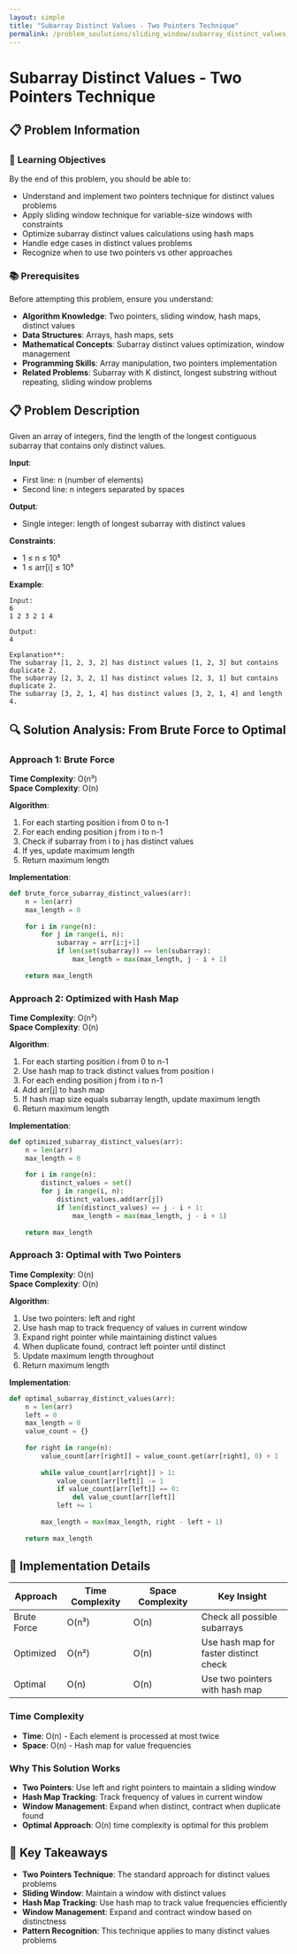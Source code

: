 ```yaml
---
layout: simple
title: "Subarray Distinct Values - Two Pointers Technique"
permalink: /problem_soulutions/sliding_window/subarray_distinct_values_analysis
---
```


# Subarray Distinct Values - Two Pointers Technique

## 📋 Problem Information

### 🎯 **Learning Objectives**
By the end of this problem, you should be able to:
- Understand and implement two pointers technique for distinct values problems
- Apply sliding window technique for variable-size windows with constraints
- Optimize subarray distinct values calculations using hash maps
- Handle edge cases in distinct values problems
- Recognize when to use two pointers vs other approaches

### 📚 **Prerequisites**
Before attempting this problem, ensure you understand:
- **Algorithm Knowledge**: Two pointers, sliding window, hash maps, distinct values
- **Data Structures**: Arrays, hash maps, sets
- **Mathematical Concepts**: Subarray distinct values optimization, window management
- **Programming Skills**: Array manipulation, two pointers implementation
- **Related Problems**: Subarray with K distinct, longest substring without repeating, sliding window problems

## 📋 Problem Description

Given an array of integers, find the length of the longest contiguous subarray that contains only distinct values.

**Input**: 
- First line: n (number of elements)
- Second line: n integers separated by spaces

**Output**: 
- Single integer: length of longest subarray with distinct values

**Constraints**:
- 1 ≤ n ≤ 10⁵
- 1 ≤ arr[i] ≤ 10⁵

**Example**:
```
Input:
6
1 2 3 2 1 4

Output:
4

Explanation**: 
The subarray [1, 2, 3, 2] has distinct values [1, 2, 3] but contains duplicate 2.
The subarray [2, 3, 2, 1] has distinct values [2, 3, 1] but contains duplicate 2.
The subarray [3, 2, 1, 4] has distinct values [3, 2, 1, 4] and length 4.
```

## 🔍 Solution Analysis: From Brute Force to Optimal

### Approach 1: Brute Force
**Time Complexity**: O(n³)  
**Space Complexity**: O(n)

**Algorithm**:
1. For each starting position i from 0 to n-1
2. For each ending position j from i to n-1
3. Check if subarray from i to j has distinct values
4. If yes, update maximum length
5. Return maximum length

**Implementation**:
```python
def brute_force_subarray_distinct_values(arr):
    n = len(arr)
    max_length = 0
    
    for i in range(n):
        for j in range(i, n):
            subarray = arr[i:j+1]
            if len(set(subarray)) == len(subarray):
                max_length = max(max_length, j - i + 1)
    
    return max_length
```

### Approach 2: Optimized with Hash Map
**Time Complexity**: O(n²)  
**Space Complexity**: O(n)

**Algorithm**:
1. For each starting position i from 0 to n-1
2. Use hash map to track distinct values from position i
3. For each ending position j from i to n-1
4. Add arr[j] to hash map
5. If hash map size equals subarray length, update maximum length
6. Return maximum length

**Implementation**:
```python
def optimized_subarray_distinct_values(arr):
    n = len(arr)
    max_length = 0
    
    for i in range(n):
        distinct_values = set()
        for j in range(i, n):
            distinct_values.add(arr[j])
            if len(distinct_values) == j - i + 1:
                max_length = max(max_length, j - i + 1)
    
    return max_length
```

### Approach 3: Optimal with Two Pointers
**Time Complexity**: O(n)  
**Space Complexity**: O(n)

**Algorithm**:
1. Use two pointers: left and right
2. Use hash map to track frequency of values in current window
3. Expand right pointer while maintaining distinct values
4. When duplicate found, contract left pointer until distinct
5. Update maximum length throughout
6. Return maximum length

**Implementation**:
```python
def optimal_subarray_distinct_values(arr):
    n = len(arr)
    left = 0
    max_length = 0
    value_count = {}
    
    for right in range(n):
        value_count[arr[right]] = value_count.get(arr[right], 0) + 1
        
        while value_count[arr[right]] > 1:
            value_count[arr[left]] -= 1
            if value_count[arr[left]] == 0:
                del value_count[arr[left]]
            left += 1
        
        max_length = max(max_length, right - left + 1)
    
    return max_length
```

## 🔧 Implementation Details

| Approach | Time Complexity | Space Complexity | Key Insight |
|----------|----------------|------------------|-------------|
| Brute Force | O(n³) | O(n) | Check all possible subarrays |
| Optimized | O(n²) | O(n) | Use hash map for faster distinct check |
| Optimal | O(n) | O(n) | Use two pointers with hash map |

### Time Complexity
- **Time**: O(n) - Each element is processed at most twice
- **Space**: O(n) - Hash map for value frequencies

### Why This Solution Works
- **Two Pointers**: Use left and right pointers to maintain a sliding window
- **Hash Map Tracking**: Track frequency of values in current window
- **Window Management**: Expand when distinct, contract when duplicate found
- **Optimal Approach**: O(n) time complexity is optimal for this problem

## 🚀 Key Takeaways

- **Two Pointers Technique**: The standard approach for distinct values problems
- **Sliding Window**: Maintain a window with distinct values
- **Hash Map Tracking**: Use hash map to track value frequencies efficiently
- **Window Management**: Expand and contract window based on distinctness
- **Pattern Recognition**: This technique applies to many distinct values problems